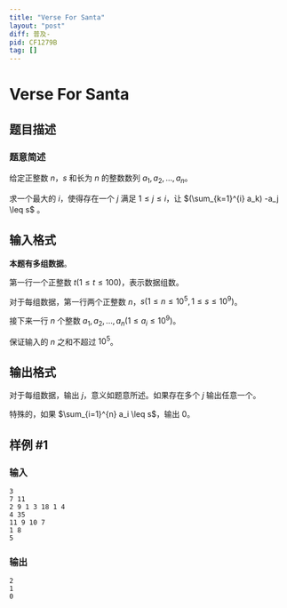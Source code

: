 ```yaml
---
title: "Verse For Santa"
layout: "post"
diff: 普及-
pid: CF1279B
tag: []
---
```


# Verse For Santa

## 题目描述

### 题意简述

给定正整数 $n$，$s$ 和长为 $n$ 的整数数列 $a_1,a_2,...,a_n$。

求一个最大的 $i$，使得存在一个 $j$ 满足 $1\leq j\leq i$，让 $(\sum_{k=1}^{i} a_k) -a_j \leq s$ 。

## 输入格式

**本题有多组数据**。

第一行一个正整数 $t(1\leq t\leq 100)$，表示数据组数。

对于每组数据，第一行两个正整数 $n$，$s(1\leq n \leq 10^5,1\leq s \leq 10^9)$。

接下来一行 $n$ 个整数 $a_1,a_2,...,a_n(1\leq a_i \leq 10^9)$。

保证输入的 $n$ 之和不超过 $10^5$。

## 输出格式

对于每组数据，输出 $j$，意义如题意所述。如果存在多个 $j$ 输出任意一个。

特殊的，如果 $\sum_{i=1}^{n} a_i \leq s$，输出 $0$。

## 样例 #1

### 输入

```
3
7 11
2 9 1 3 18 1 4
4 35
11 9 10 7
1 8
5

```

### 输出

```
2
1
0

```

